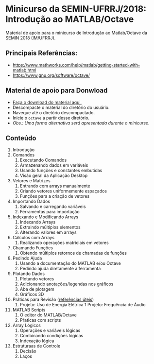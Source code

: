 # Minicurso da SEMIN-UFRRJ/2018: Introdução ao MATLAB/Octave
Material de apoio para o minicurso de Introdução ao Matlab/Octave da SEMIN 2018 (IM/UFRRJ).

## Principais Referências:
* https://www.mathworks.com/help/matlab/getting-started-with-matlab.html
* https://www.gnu.org/software/octave/

## Material de apoio para Donwload
* [Faça o download do material aqui.](https://www.dropbox.com/s/sjyxjnnrnw1u7gz/minicursoOctave20181107.zip?dl=0)
* Descompacte o material do diretório do usuário.
* Naveque até o diretório descompactado.
* Inicie o `octave` a partir desse diretório.
* _Obs.: Uma forma alternativa será apresentada durante o minicurso._

## Conteúdo
1. Introdução
1. Comandos
   1. Executando Comandos
   1. Armazenando dados em variáveis
   1. Usando funções e constantes embutidas
   1. Visão geral da Aplicação Desktop
1. Vetores e Matrizes
   1. Entrando com arrays manualmente
   1. Criando vetores uniformemente espaçados
   1. Funções para a criação de vetores
1. Importando Dados
   1. Salvando e carregando variáveis
   1. Ferramentas para importação
1. Indexando e Modificando Arrays
   1. Indexando Arrays
   1. Extraindo múltiplos elementos
   1. Alterando valores em arrays
1. Cálculos com Arrays
   1. Realizando operações matriciais em vetores
1. Chamando Funções
   1. Obtendo múltiplos retornos de chamadas de funções
1. Pedindo Ajuda
   1. Usando a documentação do MATLAB e/ou Octave
   1. Pedindo ajuda diretamente à ferramenta
1. Plotando Dados
   1. Plotando vetores
   1. Adicionando anotações/legendas nos gráficos
   1. Aba de plotagem
   1. Gráficos 3D
1. Práticas para Revisão ([referências úteis](http://www.mathworks.com/help/matlab/ref/linespec.html))
   1. Projeto: Uso de Energia Elétrica
   1 Projeto: Frequência de Áudio
1. MATLAB Scripts
   1. O editor do MATLAB/Octave
   1. Pŕaticas com scripts
1. Array Lógicos
   1. Operações e variáveis lógicas
   1. Combinando condições lógicas
   1. Indexação lógica
1. Estruturaas de Controle
   1. Decisão 
   1. Laços
